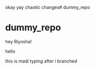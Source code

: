 
okay yay chaotic changes# dummy_repo
# dummy_repo
hey Riyosha!

hello

this is madi typing after i branched